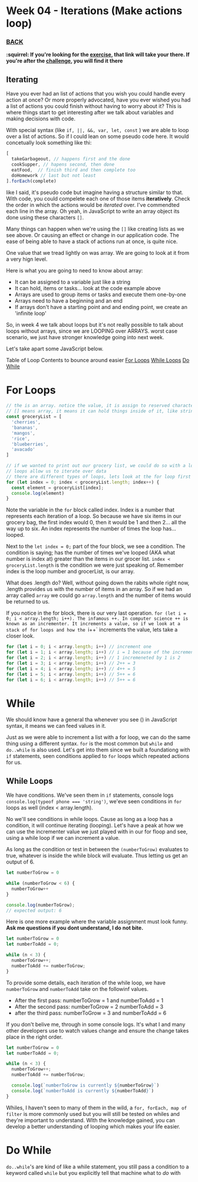 # Week 04 - Iterations (Make actions loop)

### [BACK](../../)

**:squirrel: If you're looking for the [exercise](./exercises/index.md), that link will take your there. If you're after the [challenge](./challenges/index.md), you will find it there**

## Iterating

Have you ever had an list of actions that you wish you could handle every action at once? Or more properly advocated, have you ever wished you had a list of actions you could finish without having to worry about it? This is where things start to get interesting after we talk about variables and making decisions with code.

With special syntax (like `if, ||, &&, var, let, const` ) we are able to loop over a list of actions. So if I could lean on some pseudo code here. It would concetually look something like thi:

```js
[
  takeGarbageout, // happens first and the done
  cookSupper, // hapens second, then done
  eatFood,  // finish third and then complete too
  doHomework // last but not least
].forEach(complete)

```

like I said, it's pseudo code but imagine having a structure similar to that. With code, you could compelete each one of those items **iteratively**. Check the order in which the actions would be *iterated* over. I've commendted each line in the array. Oh yeah, in JavaScript to write an array object its done using these characters `[]`.

Many things can happen when we're using the `[]` like creating lists as we see above. Or causing an effect or change in our application code. The ease of being able to have a stack of actions run at once, is quite nice. 

One value that we tread lightly on was array. We are going to look at it from a very hign level. 

Here is what you are going to need to know about array:
  * It can be assigned to a variable just like a string
  * It can hold, items or tasks... look at the code example above
  * Arrays are used to group items or tasks and execute them one-by-one
  * Arrays need to have a beginning and an end
  * If arrays don't have a starting point and and ending point, we create an 'infinite loop'

So, in week 4 we talk about loops but it's not really possible to talk about loops without arrays, since we are LOOPING over ARRAYS. worst case scenario, we just have stronger knowledge going into next week.

Let's take apart some JavaScript below.

Table of Loop Contents to bounce around easier
[For Loops](#for-loops)
[While Loops](#while-loops)
[Do While](#do-whilen)
# For Loops

```js
// the is an array. notice the value, it is assign to reserved characters []
// [] means array, it means it can hold things inside of it, like strings (and much more complex items)
const groceryList = [
  'cherries',
  'bananas',
  'mangos',
  'rice',
  'blueberries',
  'avacado'
]

// if we wanted to print out our grocery list, we could do so with a loop
// loops allow us to iterate over data
// there are different types of loops, lets look at the for loop first
for (let index = 0; index < groceryList.length; index++) {
  const element = groceryList[index];
  console.log(element)
}
```

Note the variable in the `for` block called index. Index is a number that represents each iteration of a loop. So because we have six items in our grocery bag, the first index would 0, then it would be 1 and then 2... all the way up to six. An index represents the number of times the loop has... looped.

Next to the `let index = 0;` part of the four block, we see a condition. The condition is saying; has the number of times we've looped (AKA what number is index at) greater than the items in our grocer list. `index < groceryList.length` is the condition we were just speaking of. Remember index is the loop number and grocerList, is our array.

What does .length do? Well, without going down the rabits whole right now, .length provides us with the number of items in an array. So if we had an array called `array` we could go `array.length` and the number of items would be returned to us.

If you notice in the for block, there is our very last operation. `for (let i = 0; i < array.length; i++). The infamous ++. In computer science ++ is known as an incrementer. It increments a value, so if we look at a stack of for loops and how the `i++` increments the value, lets take a closer look.

```js
for (let i = 0; i < array.length; i++) // increment one
for (let i = 1; i < array.length; i++) // i = 1 because of the incrementer at the end i++
for (let i = 2; i < array.length; i++) // 1 incremeneted by 1 is 2
for (let i = 3; i < array.length; i++) // 2++ = 3
for (let i = 4; i < array.length; i++) // 4++ = 5
for (let i = 5; i < array.length; i++) // 5++ = 6
for (let i = 6; i < array.length; i++) // 5++ = 6
```

# While
We should know have a general tha whenever you see () in JavaScript syntax, it means we can feed values in it.

Just as we were able to increment a list with a for loop, we can do the same thing using a different syntax. `for` is the most common but `while` and `do..while` is also used. Let's get into them since we built a foundationg with `if` statements, seen conditions applied to `for` loops which repeated actions for us. 


## While Loops
We have conditions. We've seen them in `if` statements, console logs `console.log(typeof phone === 'string')`, we'eve seen conditions in `for` loops as well (index < array.length).

No we'll see conditions in while loops. Cause as long as a loop has a condition, it will continue iterating (looping). Let's have a peak at how we can use the incrementer value we just played with in our for floop and see, using a while loop if we can increment a value.

As long as the condition or test in between the `(numberToGrow)` evaluates to true, whatever is inside the while block will evaluate. Thus letting us get an output of 6.
```js
let numberToGrow = 0

while (numberToGrow < 6) {
  numberToGrow++
}

console.log(numberToGrow);
// expected output: 6
```

Here is one more example where the variable assignment must look funny. **Ask me questions if you dont understand, I do not bite.**

```js
let numberToGrow = 0
let numberToAdd = 0;

while (n < 3) {
  numberToGrow++;
  numberToAdd += numberToGrow;
}
```

To provide some details, each iteration of the while loop, we have `numberToGrow` and `numberToAdd` take on the followinf values.

* After the first pass: numberToGrow = 1 and numberToAdd = 1
* After the second pass: numberToGrow = 2 numberToAdd = 3
* after the third pass: numberToGrow = 3 and numberToAdd = 6

If you don't belive me, through in some console logs. It's what I and many other developers use to watch values change and ensure the change takes place in the right order.

```js
let numberToGrow = 0
let numberToAdd = 0;

while (n < 3) {
  numberToGrow++;
  numberToAdd += numberToGrow;

  console.log(`numberToGrow is currently ${numberToGrow}`)
  console.log(`numberToAdd is currently ${numberToAdd}`)
}
```

Whiles, I haven't seen to many of them in the wild, a `for, forEach, map of filter` is more commonly used but you will still be tested on whiles and they're important to understand. WIth the knowledge gained, you can develop a better understanding of looping which makes your life easier.

# Do While

`do..while`'s are kind of like a while statement, you still pass a condition to a keyword called `while` but you explicitly tell that machine what to *do* with